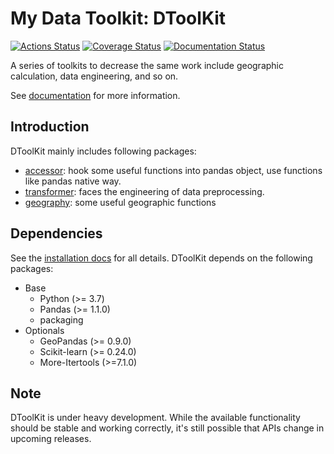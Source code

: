 # My Data Toolkit: DToolKit

[![Actions Status](https://github.com/Zeroto521/my-data-toolkit/workflows/Tests/badge.svg)](https://github.com/Zeroto521/my-data-toolkit/actions?query=workflow%3ATests) [![Coverage Status](https://codecov.io/gh/Zeroto521/my-data-toolkit/branch/master/graph/badge.svg)](https://codecov.io/gh/Zeroto521/my-data-toolkit) [![Documentation Status](https://readthedocs.org/projects/my-data-toolkit/badge/?version=latest)](https://my-data-toolkit.readthedocs.io/en/latest/?badge=latest)

A series of toolkits to decrease the same work
include geographic calculation, data engineering, and so on.

See [documentation](https://my-data-toolkit.readthedocs.io/) for more information.

## Introduction

DToolKit mainly includes following packages:

- [accessor](https://my-data-toolkit.readthedocs.io/en/latest/reference/accessor.html): hook some useful functions into pandas object, use functions like pandas native way.
- [transformer](https://my-data-toolkit.readthedocs.io/en/latest/guide/transformer.html): faces the engineering of data preprocessing.
- [geography](https://my-data-toolkit.readthedocs.io/en/latest/reference/geography.html): some useful geographic functions

## Dependencies

See the [installation docs](https://my-data-toolkit.readthedocs.io/en/latest/guide/installation.html) for all details.
DToolKit depends on the following packages:

- Base
  - Python (>= 3.7)
  - Pandas (>= 1.1.0)
  - packaging
- Optionals
  - GeoPandas (>= 0.9.0)
  - Scikit-learn (>= 0.24.0)
  - More-Itertools (>=7.1.0)

## Note

DToolKit is under heavy development.
While the available functionality should be stable and working correctly,
it's still possible that APIs change in upcoming releases.
